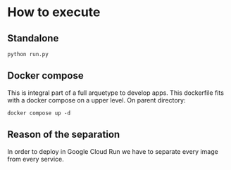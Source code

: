 # How to execute

## Standalone
    python run.py

## Docker compose
This is integral part of a full arquetype to develop apps. This dockerfile fits with a docker compose on a upper level.
On parent directory:
    
    docker compose up -d

## Reason of the separation
In order to deploy in Google Cloud Run we have to separate every image from every service.